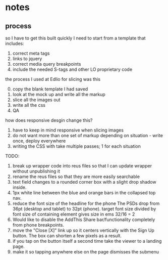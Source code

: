 # notes

## process
so I have to get this built quickly
I need to start from a template that includes:

1. correct meta tags
2. links to jquery
3. correct media query breakpoints
4. include the needed S-tags and other LO proprietary code

the process I used at Edlio for slicing was this

0. copy the blank template I had saved
1. look at the mock up and write all the markup
2. slice all the images out
3. write all the css
4. QA

how does responsive desgin change this?

1. have to keep in mind responsive when slicing images
2. do not want more than one set of markup depending on situation - write once, deploy everywhere
3. writing the CSS with take multiple passes; 1 for each situation

TODO:

1. break up wrapper code into reus files so that I can update wrapper without unpublishing it
2. rename the reus files so that they are more easily searchable
3. text field changes to a rounded corner box with a slight drop shadow inside.
4. 1px white line between the blue and orange bars in the collapsed top nav.
5. reduce the font size of the headline for the phone The PSDs drop from 36pt (desktop and tablet) to 32pt (phone).
target font size divided by font size of containing element gives size in ems 32/16 = 2
6. Would like to disable the AddThis Share bar/functionality completely from phone breakpoints.
7. move the "Close [X]" link up so it centers vertically with the Sign Up button. The box can shorten a few pixels as a result.
8. if you tap on the button itself a second time take the viewer to a landing page.
9. make it so tapping anywhere else on the page dismisses the submenu


